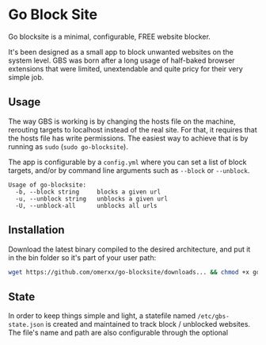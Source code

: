 # Go Block Site
Go blocksite is a minimal, configurable, FREE website blocker.

It's been designed as a small app to block unwanted websites on the system level.
GBS was born after a long usage of half-baked browser extensions that were limited, unextendable and quite pricy for their very simple job.


## Usage
The way GBS is working is by changing the hosts file on the machine, rerouting targets to localhost instead of the real site.
For that, it requires that the hosts file has write permissions. The easiest way to achieve that is by running as `sudo` (`sudo go-blocksite`).

The app is configurable by a `config.yml` where you can set a list of block targets, and/or by command line arguments such as `--block` or `--unblock`.

```
Usage of go-blocksite:
  -b, --block string     blocks a given url
  -u, --unblock string   unblocks a given url
  -U, --unblock-all      unblocks all urls
```

## Installation
Download the latest binary compiled to the desired architecture, and put it in the bin folder so it's part of your user path:
```bash
wget https://github.com/omerxx/go-blocksite/downloads... && chmod +x go-blocksite && mv go-blocksite /usr/local/bin/go-blocksite
```

## State
In order to keep things simple and light, a statefile named `/etc/gbs-state.json` is created and maintained to track block / unblocked websites. The file's name and path are also configurable through the optional

